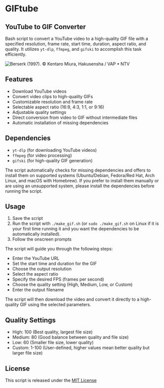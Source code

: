 # GIFtube
## YouTube to GIF Converter

Bash script to convert a YouTube video to a high-quality GIF file with a specified resolution, frame rate, start time, duration, aspect ratio, and quality. It utilizes `yt-dlp`, `ffmpeg`, and `gifski` to accomplish this task efficiently.

![Berserk (1997). © Kentaro Miura, Hakusensha / VAP • NTV](demo.gif)

## Features

- Download YouTube videos
- Convert video clips to high-quality GIFs
- Customizable resolution and frame rate
- Selectable aspect ratio (16:9, 4:3, 1:1, or 9:16)
- Adjustable quality settings
- Direct conversion from video to GIF without intermediate files
- Automatic installation of missing dependencies

## Dependencies

- `yt-dlp` (for downloading YouTube videos)
- `ffmpeg` (for video processing)
- `gifski` (for high-quality GIF generation)

The script automatically checks for missing dependencies and offers to install them on supported systems (Ubuntu/Debian, Fedora/Red Hat, Arch Linux, and macOS with Homebrew). If you prefer to install them manually or are using an unsupported system, please install the dependencies before running the script.

## Usage

1. Save the script 
2. Run the script with `./make_gif.sh` (or `sudo ./make_gif.sh` on Linux if it is your first time running it and you want the dependencies to be automatically installed).
3. Follow the onscreen prompts

The script will guide you through the following steps:
- Enter the YouTube URL
- Set the start time and duration for the GIF
- Choose the output resolution
- Select the aspect ratio
- Specify the desired FPS (frames per second)
- Choose the quality setting (High, Medium, Low, or Custom)
- Enter the output filename

The script will then download the video and convert it directly to a high-quality GIF using the selected parameters.

## Quality Settings

- High: 100 (Best quality, largest file size)
- Medium: 80 (Good balance between quality and file size)
- Low: 60 (Smaller file size, lower quality)
- Custom: 1-100 (User-defined, higher values mean better quality but larger file size)


## License

This script is released under the [MIT License](https://opensource.org/licenses/MIT)